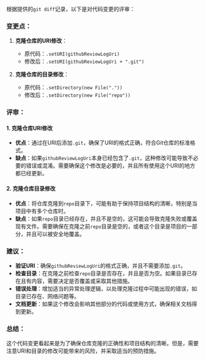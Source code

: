根据提供的`git diff`记录，以下是对代码变更的评审：

### 变更点：

1. **克隆仓库的URI修改**：
   - 原代码：`.setURI(githubReviewLogUri)`
   - 修改后：`.setURI(githubReviewLogUri + ".git")`
   
2. **克隆仓库的目录修改**：
   - 原代码：`.setDirectory(new File("."))`
   - 修改后：`.setDirectory(new File("repo"))`

### 评审：

#### 1. 克隆仓库URI修改

- **优点**：通过在URI后添加`.git`，确保了URI的格式正确，符合Git仓库的标准格式。
- **缺点**：如果`githubReviewLogUri`本身已经包含了`.git`，这种修改可能导致不必要的错误或混淆。需要确保这个修改是必要的，并且所有使用这个URI的地方都已经更新。

#### 2. 克隆仓库目录修改

- **优点**：将仓库克隆到`repo`目录下，可能有助于保持项目结构的清晰，特别是当项目中有多个仓库时。
- **缺点**：如果`repo`目录已经存在，并且不是空的，这可能会导致克隆失败或覆盖现有文件。需要确保在克隆之前`repo`目录是空的，或者这个目录是项目的一部分，并且可以被安全地覆盖。

### 建议：

- **验证URI**：确保`githubReviewLogUri`的格式正确，并且不需要添加`.git`。
- **检查目录**：在克隆之前检查`repo`目录是否存在，并且是否为空。如果目录已存在且有内容，需要决定是否覆盖或采取其他措施。
- **错误处理**：增加适当的异常处理逻辑，以处理克隆过程中可能出现的错误，如目录已存在、网络问题等。
- **文档更新**：如果这个修改会影响其他部分的代码或使用方式，确保相关文档得到更新。

### 总结：

这个代码变更看起来是为了确保仓库克隆的正确性和项目结构的清晰。但是，需要注意URI和目录的修改可能带来的风险，并采取适当的预防措施。